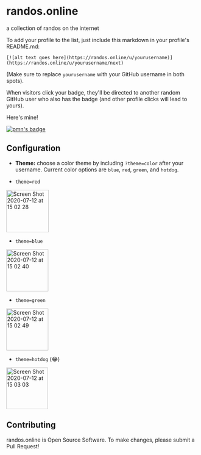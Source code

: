 #  randos.online

a collection of randos on the internet

To add your profile to the list, just include this markdown in your profile's README.md: 

`[![alt text goes here](https://randos.online/u/yourusername)](https://randos.online/u/yourusername/next)`

(Make sure to replace `yourusername` with your GitHub username in both spots).

When visitors click your badge, they'll be directed to another random GitHub user who also has the badge (and other profile clicks will lead to yours). 

Here's mine! 

[![pmn's badge](https://www.randos.online/u/pmn)](https://randos.online/u/pmn/next)

## Configuration
  * **Theme:** choose a color theme by including `?theme=color` after your username. 
Current color options are `blue`, `red`, `green`, and `hotdog`.


* `theme=red`
<img width="111" alt="Screen Shot 2020-07-12 at 15 02 28" src="https://user-images.githubusercontent.com/279389/87257569-dea4ee00-c450-11ea-9b30-7c7a18cf3db2.png">

* `theme=blue`
<img width="110" alt="Screen Shot 2020-07-12 at 15 02 40" src="https://user-images.githubusercontent.com/279389/87257570-e49acf00-c450-11ea-816a-21d94c8ada93.png">

* `theme=green`  
<img width="110" alt="Screen Shot 2020-07-12 at 15 02 49" src="https://user-images.githubusercontent.com/279389/87257576-ef556400-c450-11ea-9480-a9649b49a817.png">

* `theme=hotdog` (:joy:) 
<img width="109" alt="Screen Shot 2020-07-12 at 15 03 03" src="https://user-images.githubusercontent.com/279389/87257581-f3818180-c450-11ea-8e39-dd15db6b0388.png">

## Contributing
randos.online is Open Source Software. To make changes, please submit a Pull Request! 
